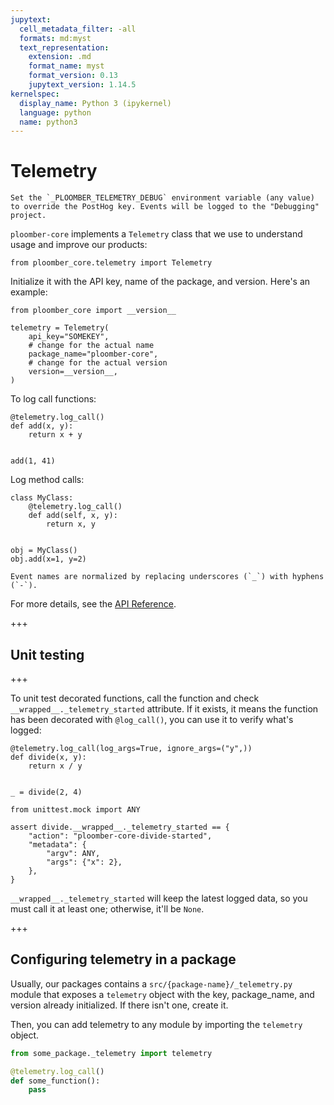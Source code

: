```yaml
---
jupytext:
  cell_metadata_filter: -all
  formats: md:myst
  text_representation:
    extension: .md
    format_name: myst
    format_version: 0.13
    jupytext_version: 1.14.5
kernelspec:
  display_name: Python 3 (ipykernel)
  language: python
  name: python3
---
```


# Telemetry

```{versionadded} 0.1.2
Set the `_PLOOMBER_TELEMETRY_DEBUG` environment variable (any value) to override the PostHog key. Events will be logged to the "Debugging" project.
```

`ploomber-core` implements a `Telemetry` class that we use to understand usage and improve our products:

```{code-cell} ipython3
from ploomber_core.telemetry import Telemetry
```

Initialize it with the API key, name of the package, and version. Here's an example:

```{code-cell} ipython3
from ploomber_core import __version__

telemetry = Telemetry(
    api_key="SOMEKEY",
    # change for the actual name
    package_name="ploomber-core",
    # change for the actual version
    version=__version__,
)
```

To log call functions:

```{code-cell} ipython3
@telemetry.log_call()
def add(x, y):
    return x + y


add(1, 41)
```

Log method calls:

```{code-cell} ipython3
class MyClass:
    @telemetry.log_call()
    def add(self, x, y):
        return x, y


obj = MyClass()
obj.add(x=1, y=2)
```

```{note}
Event names are normalized by replacing underscores (`_`) with hyphens (`-`).
```

For more details, see the [API Reference](api/telemetry).

+++

## Unit testing

+++

To unit test decorated functions, call the function and check `__wrapped__._telemetry_started` attribute. If it exists, it means the function has been decorated with `@log_call()`, you can use it to verify what's logged:

```{code-cell} ipython3
@telemetry.log_call(log_args=True, ignore_args=("y",))
def divide(x, y):
    return x / y


_ = divide(2, 4)
```

```{code-cell} ipython3
from unittest.mock import ANY

assert divide.__wrapped__._telemetry_started == {
    "action": "ploomber-core-divide-started",
    "metadata": {
        "argv": ANY,
        "args": {"x": 2},
    },
}
```

`__wrapped__._telemetry_started` will keep the latest logged data, so you must call it at least one; otherwise, it'll be `None`.

+++

## Configuring telemetry in a package

Usually, our packages contains a `src/{package-name}/_telemetry.py` module that exposes a `telemetry` object with the key, package_name, and version already initialized. If there isn't one, create it.

Then, you can add telemetry to any module by importing the `telemetry` object.

```python
from some_package._telemetry import telemetry

@telemetry.log_call()
def some_function():
    pass
```
